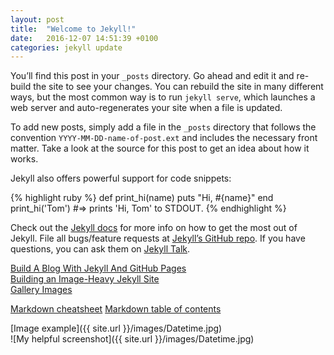 ```yaml
---
layout: post
title:  "Welcome to Jekyll!"
date:   2016-12-07 14:51:39 +0100
categories: jekyll update
---
```





You’ll find this post in your `_posts` directory. Go ahead and edit it and re-build the site to see your changes. You can rebuild the site in many different ways, but the most common way is to run `jekyll serve`, which launches a web server and auto-regenerates your site when a file is updated.

To add new posts, simply add a file in the `_posts` directory that follows the convention `YYYY-MM-DD-name-of-post.ext` and includes the necessary front matter. Take a look at the source for this post to get an idea about how it works.

Jekyll also offers powerful support for code snippets:

{% highlight ruby %}
def print_hi(name)
  puts "Hi, #{name}"
end
print_hi('Tom')
#=> prints 'Hi, Tom' to STDOUT.
{% endhighlight %}

Check out the [Jekyll docs][jekyll-docs] for more info on how to get the most out of Jekyll. File all bugs/feature requests at [Jekyll’s GitHub repo][jekyll-gh]. If you have questions, you can ask them on [Jekyll Talk][jekyll-talk].

[Build A Blog With Jekyll And GitHub Pages][Build A Blog With Jekyll And GitHub Pages]  
[Building an Image-Heavy Jekyll Site][Building an Image-Heavy Jekyll Site]   
[Gallery Images][Gallery Images]  

[Markdown cheatsheet][Markdown cheatsheet]
[Markdown table of contents][Markdown table of contents]


[jekyll-docs]: http://jekyllrb.com/docs/home
[jekyll-gh]:   https://github.com/jekyll/jekyll
[jekyll-talk]: https://talk.jekyllrb.com/

[Build A Blog With Jekyll And GitHub Pages]: https://www.smashingmagazine.com/2014/08/build-blog-jekyll-github-pages/
[Building an Image-Heavy Jekyll Site]: http://benwilhelm.com/the-website/nerd-stuff/2014/12/21/building-an-image-heavy-jekyll-site/
[Gallery Images]: http://stackoverflow.com/questions/36448853/which-folder-should-i-put-my-static-files-in-jekyll  

[Markdown cheatsheet]: https://github.com/adam-p/markdown-here/wiki/Markdown-Cheatsheet  
[Markdown table of contents]: http://stackoverflow.com/questions/11948245/markdown-to-create-pages-and-table-of-contents

[Image example]({{ site.url }}/images/Datetime.jpg)  
![My helpful screenshot]({{ site.url }}/images/Datetime.jpg)
